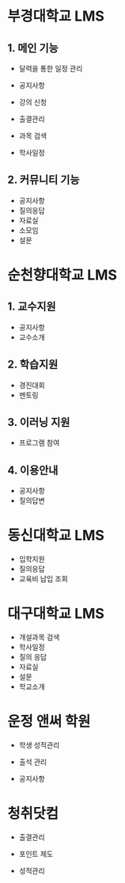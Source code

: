 # 부경대학교 LMS

## 1. 메인 기능

- 달력을 통한 일정 관리

- 공지사항

- 강의 신청

- 출결관리

- 과목 검색

- 학사일정

  

## 2. 커뮤니티 기능

- 공지사항
- 질의응답
- 자료실
- 소모임
- 설문



# 순천향대학교 LMS

## 1. 교수지원

- 공지사항
- 교수소개

## 2. 학습지원

- 경진대회
- 멘토링

## 3. 이러닝 지원

- 프로그램 참여

## 4. 이용안내

- 공지사항
- 질의답변



# 동신대학교 LMS

- 입학지원
- 질의응답
- 교육비 납입 조회



# 대구대학교 LMS

- 개설과목 검색
- 학사일정
- 질의 응답
- 자료실
- 설문
- 학교소개



#  운정 앤써 학원

- 학생 성적관리
- 출석 관리

- 공지사항



# 청취닷컴

- 출결관리
- 포인트 제도

- 성적관리





